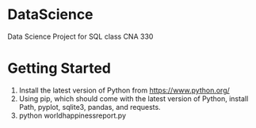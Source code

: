 # DataScience
Data Science Project for SQL class CNA 330

# Getting Started
1. Install the latest version of Python from https://www.python.org/
2. Using pip, which should come with the latest version of Python, install Path, pyplot, sqlite3, pandas, and requests.
3. python worldhappinessreport.py
